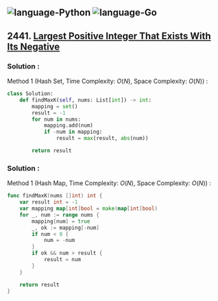 ![language-Python](https://img.shields.io/badge/Python-ffd43b?style=for-the-badge&logo=PYTHON)
![language-Go](https://img.shields.io/badge/Go-00add8?style=for-the-badge&logo=GO&logoColor=white)
---

## 2441. [Largest Positive Integer That Exists With Its Negative](https://leetcode.com/problems/largest-positive-integer-that-exists-with-its-negative)

### Solution :

Method 1 (Hash Set, Time Complexity: $O(N)$, Space Complexity: $O(N)$) :
```python
class Solution:
    def findMaxK(self, nums: List[int]) -> int:
        mapping = set()
        result = -1
        for num in nums:
            mapping.add(num)
            if -num in mapping:
                result = max(result, abs(num))

        return result
```

### Solution :

Method 1 (Hash Map, Time Complexity: $O(N)$, Space Complexity: $O(N)$) :
```go
func findMaxK(nums []int) int {
    var result int = -1
    var mapping map[int]bool = make(map[int]bool)
    for _, num := range nums {
        mapping[num] = true
        _, ok := mapping[-num]
        if num < 0 {
            num = -num
        }
        if ok && num > result {
            result = num
        }
    }

    return result
}
```

